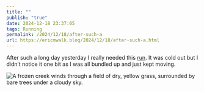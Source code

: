 ```yaml
---
title: ""
publish: "true"
date: 2024-12-18 23:37:05
tags: Running
permalink: /2024/12/18/after-such-a
url: https://ericmwalk.blog/2024/12/18/after-such-a.html
---
```


After such a long day yesterday I really needed this [run](https://strava.com/activities/13143903134). It was cold out but I didn’t notice it one bit as I was all bundled up and just kept moving.

![A frozen creek winds through a field of dry, yellow grass, surrounded by bare trees under a cloudy sky.](https://ericmwalk.blog/uploads/2024/img-1376.jpeg)